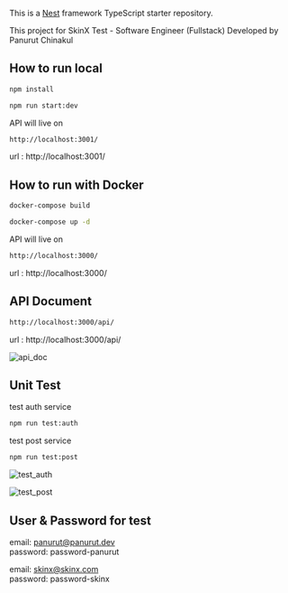 This is a [Nest](https://github.com/nestjs/nest) framework TypeScript starter repository.

This project for SkinX Test - Software Engineer (Fullstack)
Developed by Panurut Chinakul

## How to run local
```bash
npm install
```
```bash
npm run start:dev
```
API will live on
```bash
http://localhost:3001/
```
url : http://localhost:3001/

## How to run with Docker
```bash
docker-compose build
```
```bash
docker-compose up -d
```
API will live on
```bash
http://localhost:3000/
```
url : http://localhost:3000/

## API Document
```bash
http://localhost:3000/api/
```
url : http://localhost:3000/api/

![api_doc](https://cdn.discordapp.com/attachments/840199305443672074/1223235512559734784/Screenshot_79.png?ex=66191dd8&is=6606a8d8&hm=0d040948b2d1fbf544dba16c18fac972762b3940025643cf652f9c76f8d7f48f&) 

## Unit Test
test auth service
```bash
npm run test:auth
```
test post service
```bash
npm run test:post
```
![test_auth](https://cdn.discordapp.com/attachments/840199305443672074/1223234491565215824/Screenshot_77.png?ex=66191ce5&is=6606a7e5&hm=3bd965109d53017566d862e6e5fe8b861d76a5f8a33c36cf7216a7e2282866c3&)  

![test_post](https://cdn.discordapp.com/attachments/840199305443672074/1223234491007631445/Screenshot_78.png?ex=66191ce5&is=6606a7e5&hm=287bce5ba42c4863b84149d316deb24cb617a268b2c6572fef18dade79996d13&)

## User & Password for test
email: panurut@panurut.dev  
password: password-panurut

email: skinx@skinx.com  
password: password-skinx
